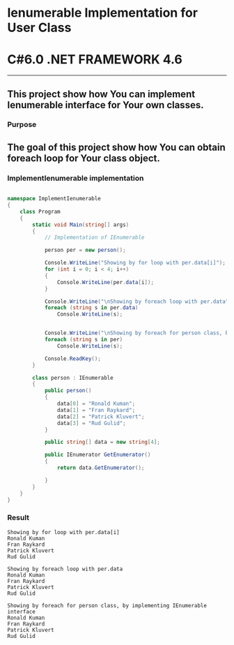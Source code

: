 # Ienumerable Implementation for User Class
# C#6.0  .NET FRAMEWORK 4.6
----
This project show how You can implement Ienumerable interface for Your own classes.
----
### Purpose
The goal of this project show how You can obtain foreach loop for Your class object.
----
### ImplementIenumerable implementation
```c#

namespace ImplementIenumerable
{
    class Program
    {
        static void Main(string[] args)
        {
            // Implementation of IEnumerable

            person per = new person();

            Console.WriteLine("Showing by for loop with per.data[i]");
            for (int i = 0; i < 4; i++)
            {
                Console.WriteLine(per.data[i]);
            }

            Console.WriteLine("\nShowing by foreach loop with per.data");
            foreach (string s in per.data)
                Console.WriteLine(s);


            Console.WriteLine("\nShowing by foreach for person class, by implementing IEnumerable interface");
            foreach (string s in per)
                Console.WriteLine(s);

            Console.ReadKey();
        }

        class person : IEnumerable
        {         
            public person()
            {              
                data[0] = "Ronald Kuman";
                data[1] = "Fran Raykard";
                data[2] = "Patrick Kluvert";
                data[3] = "Rud Gulid";
            }

            public string[] data = new string[4];

            public IEnumerator GetEnumerator()
            {
                return data.GetEnumerator();

            }
        }
    }
}
```

### Result
```
Showing by for loop with per.data[i]
Ronald Kuman
Fran Raykard
Patrick Kluvert
Rud Gulid

Showing by foreach loop with per.data
Ronald Kuman
Fran Raykard
Patrick Kluvert
Rud Gulid

Showing by foreach for person class, by implementing IEnumerable interface
Ronald Kuman
Fran Raykard
Patrick Kluvert
Rud Gulid
```
